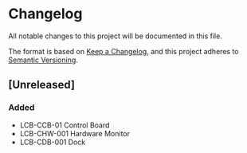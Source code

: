 # Changelog
All notable changes to this project will be documented in this file.

The format is based on [Keep a Changelog](https://keepachangelog.com/en/1.0.0/),
and this project adheres to [Semantic Versioning](https://semver.org/spec/v2.0.0.html).

## [Unreleased]
### Added
 - LCB-CCB-01 Control Board
 - LCB-CHW-001 Hardware Monitor
 - LCB-CDB-001 Dock

[1.0.0]: https://github.com/upb-lea/LEA_control_board/compare/1.0.0...1.0.0
